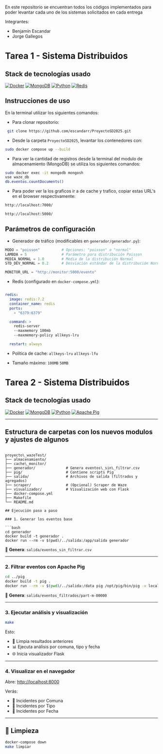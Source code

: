 En este repositorio se encuentran todos los códigos implementados para poder levantar cada uno de los sistemas solicitados en cada entrega 

  Integrantes:
  * Benjamín Escandar
  * Jorge Gallegos
   
# Tarea 1 - Sistema Distribuidos
  ## Stack de tecnologías usado

[![Docker](https://img.shields.io/badge/Docker-2496ED?logo=docker&logoColor=white&style=flat)](https://www.docker.com/)
[![MongoDB](https://img.shields.io/badge/MongoDB-47A248?logo=mongodb&logoColor=white&style=flat)](https://www.mongodb.com/)
[![Python](https://img.shields.io/badge/Python-3776AB?logo=python&logoColor=white&style=flat)](https://www.python.org/)
[![Redis](https://img.shields.io/badge/Redis-DC382D?logo=redis&logoColor=white&style=flat)](https://redis.io/)


## Instrucciones de uso

En la terminal utilizar los siguientes comandos:

* Para clonar repositorio:
```bash
 git clone https://github.com/escandarr/ProyectoSD2025.git 
```
* Desde la carpeta `ProyectoSD2025`, levantar los contenedores con:

```bash
sudo docker compose up --build
```

* Para ver la cantidad de registros desde la terminal del modulo de almacenamiento (MongoDB) se utiliza los siguientes comandos:

```bash
sudo docker exec -it mongodb mongosh
use waze_db
db.eventos.countDocuments()
```

* Para poder ver la los graficos ir a de cache y trafico, copiar estas URL's en el browser respectivamente:

```bash
http://localhost:7000/
```

```bash
http://localhost:5000/

```


## Parámetros de configuración

* Generador de tráfico (modificables en `generador/generador.py`):

```python
MODO = "poisson"          # Opciones: "poisson" o "normal"
LAMBDA = 5                # Parámetro para distribución Poisson
MEDIA_NORMAL = 1.0        # Media de la distribución Normal
STD_DEV_NORMAL = 0.2      # Desviación estándar de la distribución Normal

MONITOR_URL = "http://monitor:5000/evento"
```

* Redis (configurado en `docker-compose.yml`):

```yaml

redis:
  image: redis:7.2
  container_name: redis
  ports:
    - "6379:6379"

  command: >
    redis-server
    --maxmemory 100mb
    --maxmemory-policy allkeys-lru

  restart: always
```
- Política de cache: `allkeys-lru` `allkeys-lfu`

- Tamaño máximo: `100MB` `50MB`
  
# Tarea 2 - Sistema Distribuidos
  ## Stack de tecnologías usado
  [![Docker](https://img.shields.io/badge/Docker-2496ED?logo=docker&logoColor=white&style=flat)](https://www.docker.com/)
  [![MongoDB](https://img.shields.io/badge/MongoDB-47A248?logo=mongodb&logoColor=white&style=flat)](https://www.mongodb.com/)
  [![Python](https://img.shields.io/badge/Python-3776AB?logo=python&logoColor=white&style=flat)](https://www.python.org/)
  [![Apache Pig](https://img.shields.io/badge/Apache%20Pig-EE2E2E?style=flat&logo=apacherocketmq&logoColor=white)](https://pig.apache.org/)

---

## Estructura de carpetas con los nuevos modulos y ajustes de algunos

```

proyecto\_wazeTest/
├── almacenamiento/
├── cache\_monitor/
├── generador/              # Genera eventos\_sin\_filtrar.csv
├── pig/                    # Contiene scripts Pig
├── salida/                 # Archivos de salida (filtrados y agregados)
├── scraper/                # (Opcional) Scraper de Waze
├── visualizador/           # Visualización web con Flask
├── docker-compose.yml
├── Makefile
└── README.md

## Ejecución paso a paso

### 1. Generar los eventos base

```bash
cd generador
docker build -t generador .
docker run --rm -v $(pwd)/../salida:/app/salida generador
````

📄 **Genera**: `salida/eventos_sin_filtrar.csv`

---

### 2. Filtrar eventos con Apache Pig

```bash
cd ../pig
docker build -t pig .
docker run --rm -v $(pwd)/../salida:/data pig /opt/pig/bin/pig -x local /data/script.pig
```

📄 **Genera**: `salida/eventos_filtrados/part-m-00000`

---

### 3. Ejecutar análisis y visualización

```bash
make
```

Esto:

* 🔁 Limpia resultados anteriores
* 📊 Ejecuta análisis por comuna, tipo y fecha
* 🌐 Inicia visualizador Flask

---

### 4. Visualizar en el navegador

Abre: [http://localhost:8000](http://localhost:8000)

Verás:

* 📍 Incidentes por Comuna
* 🚧 Incidentes por Tipo
* 📆 Incidentes por Fecha

---

## 🧹 Limpieza

```bash
docker-compose down
make limpiar
```